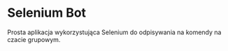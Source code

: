# Selenium Bot

Prosta aplikacja wykorzystująca Selenium do odpisywania na komendy na czacie grupowym. 
